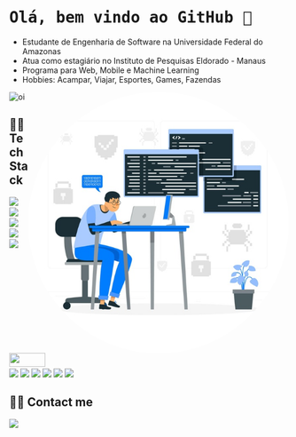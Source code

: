 <h1 align="left"> <samp> Olá, bem vindo ao GitHub 🤠 </h1> 
  
- Estudante de Engenharia de Software na Universidade Federal do Amazonas
- Atua como estagiário no Instituto de Pesquisas Eldorado - Manaus
- Programa para Web, Mobile e Machine Learning
- Hobbies: Acampar, Viajar, Esportes, Games, Fazendas

<div id="main">
    <img width="400em" src= "https://github-readme-stats.vercel.app/api?username=assuncaofelipe&show_icons=true,contribs&count_private=true" alt ="oi">
    <!-- BANNER --> 
    <img align='right' src="https://raw.githubusercontent.com/assuncaofelipe/assuncaofelipe/main/images/capas/capa3.png" width="470em" > 
</div>

## 👨‍💻 Tech Stack

<section>
    <img src="https://img.shields.io/badge/ReactJS-1572B6?style=flat-square&logo=React&logoColor=white" height="25"/>
    <!-- <img src="https://img.shields.io/badge/Angular-E34F26?style=flat-square&logo=angular&logoColor=white" height="25"/> -->
    <img src="https://img.shields.io/badge/JavaScript-ffb13b?style=flat-square&logo=javascript&logoColor=white" height="25"/>
    <img src="https://img.shields.io/badge/Node-84BD48?style=flat-square&logo=javascript&logoColor=white" height="25"/>
    <img src="https://img.shields.io/badge/Python-367EB2?style=flat-square&logo=Python&logoColor=white" height="25"/>
    <img src="https://img.shields.io/badge/Django-092E20?style=flat-square&logo=Django&logoColor=white" height="25"/>
    <img src="https://img.shields.io/badge/C/C++-DA1C1F?style=flat-square&logo=C&logoColor=white" height="25" width="65"/>
</section>

<!-- <section>
    <img src="https://img.shields.io/badge/Java-E2482D?style=flat-square&logo=java&logoColor=white" height="25"/>
    <img src="https://img.shields.io/badge/Spring Boot-6DB33F?style=flat-square&logo=Spring&logoColor=white" height="25"/>
</section> -->

<section>
    <img src="https://img.shields.io/badge/Mysql-E56722?style=flat-square&logo=MySql&logoColor=white" height="25"/>
    <img src="https://img.shields.io/badge/Postgresql-306893?style=flat-square&logo=Postgresql&logoColor=white" height="25"/>
    <img src="https://img.shields.io/badge/Bootstrap-816FF9?style=flat-square&logo=Bootstrap&logoColor=white" height="25"/>
    <img src="https://img.shields.io/badge/Bulma-6FC6A7?style=flat-square&logo=Bulma&logoColor=white" height="25"/>
    <img src="https://img.shields.io/badge/HTML-E34F26?style=flat-square&logo=html5&logoColor=white" height="25"/>
    <img src="https://img.shields.io/badge/CSS-1572B6?style=flat-square&logo=css3&logoColor=white" height="25"/> 
</section>

## 🙋‍♂️ Contact me   
<section>
    <a href="https://www.linkedin.com/in/assuncao-felipe/" target="_blank">
    <img src="https://img.shields.io/badge/linkedin-%230077B5.svg?&style=for-the-badge&logo=linkedin&logoColor=white" height="25"></a>
    <!-- <a href="https://discord.com/users/650143772969205804" target="_blank">
    <img src="https://img.shields.io/badge/Felipe%233397-5865F2?style=for-the-badge&logo=Discord&logoColor=white"  target="_blank"></a> -->
</section>
